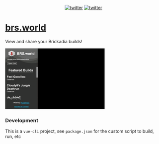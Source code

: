 <p align="center">
    <a href="https://twitter.com/cobertos" target="_blank"><img alt="twitter" src="https://img.shields.io/badge/twitter-%40cobertos-0084b4.svg"></a>
    <a href="https://cobertos.com" target="_blank"><img alt="twitter" src="https://img.shields.io/badge/website-cobertos.com-888888.svg"></a>
</p>

# [brs.world](http://brs.world)

View and share your Brickadia builds!

![Site development picture](media/brsWorldUpdate3.gif)

### Development

This is a `vue-cli` project, see `package.json` for the custom script to build, run, etc
